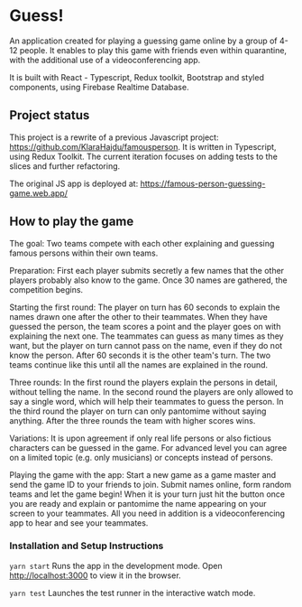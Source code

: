 # Guess!
An application created for playing a guessing game online by a group of 4-12 people. It enables to play this game with friends even within quarantine, with the additional use of a videoconferencing app.

It is built with React - Typescript, Redux toolkit, Bootstrap and styled components, using Firebase Realtime Database.

## Project status
This project is a rewrite of a previous Javascript project: https://github.com/KlaraHajdu/famousperson. It is written in Typescript, using Redux Toolkit. The current iteration focuses on adding tests to the slices and further refactoring. 

The original JS app is deployed at: https://famous-person-guessing-game.web.app/

## How to play the game

The goal: Two teams compete with each other explaining and guessing famous persons within their own teams.

Preparation: First each player submits secretly a few names that the other players probably also know to the game. Once 30 names are gathered, the competition begins.

Starting the first round: The player on turn has 60 seconds to explain the names drawn one after the other to their
teammates. When they have guessed the person, the team scores a point and the player goes on with explaining the next one. The teammates can guess as many times as they want, but the player on turn cannot pass on the name, even if they do not know the person. After 60 seconds it is the other team's turn. The two teams continue like this until all the names are explained in the round.

Three rounds: In the first round the players explain the persons in detail, without telling the name. In the second round the players are only allowed to say a single word, which will help their teammates to guess the person. In the third round the player on turn can only pantomime without saying anything. After the three rounds the team with higher scores wins.

Variations: It is upon agreement if only real life persons or also fictious characters can be guessed in the game. For advanced level you can agree on a limited topic (e.g. only musicians) or concepts instead of persons.
                   
Playing the game with the app: Start a new game as a game master and send the game ID to your friends to join. Submit names
online, form random teams and let the game begin! When it is your turn just hit the button once you are ready and explain or pantomime the name appearing on your screen to your teammates. All you need in addition is a videoconferencing app to hear and see your teammates.


### Installation and Setup Instructions

`yarn start` Runs the app in the development mode. Open [http://localhost:3000](http://localhost:3000) to view it in the browser.

`yarn test` Launches the test runner in the interactive watch mode.
